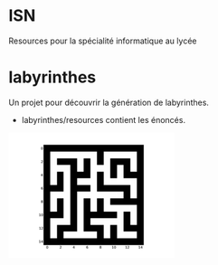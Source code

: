 ISN
===

Resources pour la spécialité informatique au lycée

# labyrinthes 

  Un projet pour découvrir la génération de labyrinthes.
  * labyrinthes/resources contient les énoncés.

![Alt text](exemple.png "Un exemple")

